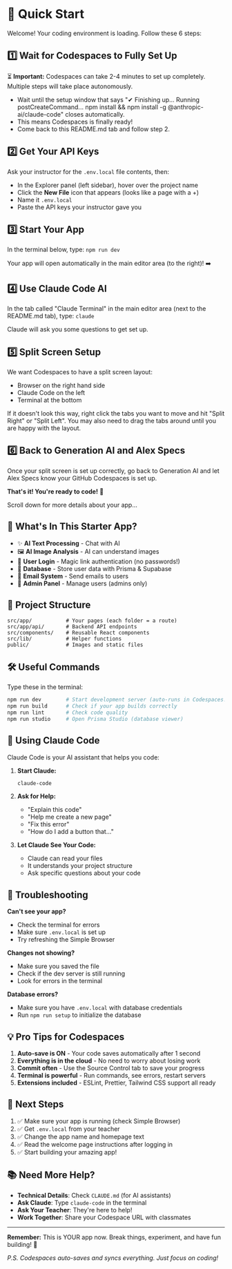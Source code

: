 # 🚀 Quick Start

Welcome! Your coding environment is loading. Follow these 6 steps:

## 1️⃣ Wait for Codespaces to Fully Set Up
⏳ **Important:** Codespaces can take 2-4 minutes to set up completely. Multiple steps will take place autonomously.
- Wait until the setup window that says "✔ Finishing up... Running postCreateCommand... npm install && npm install -g @anthropic-ai/claude-code" closes automatically. 
- This means Codespaces is finally ready!
- Come back to this README.md tab and follow step 2.

## 2️⃣ Get Your API Keys
Ask your instructor for the `.env.local` file contents, then:
- In the Explorer panel (left sidebar), hover over the project name
- Click the **New File** icon that appears (looks like a page with a +)
- Name it `.env.local` 
- Paste the API keys your instructor gave you

## 3️⃣ Start Your App
In the terminal below, type: `npm run dev`

Your app will open automatically in the main editor area (to the right)! ➡️

## 4️⃣ Use Claude Code AI
In the tab called "Claude Terminal" in the main editor area (next to the README.md tab), type: `claude`

Claude will ask you some questions to get set up.

## 5️⃣ Split Screen Setup
We want Codespaces to have a split screen layout:
- Browser on the right hand side
- Claude Code on the left
- Terminal at the bottom

If it doesn't look this way, right click the tabs you want to move and hit "Split Right" or "Split Left". You may also need to drag the tabs around until you are happy with the layout.

## 6️⃣ Back to Generation AI and Alex Specs
Once your split screen is set up correctly, go back to Generation AI and let Alex Specs know your GitHub Codespaces is set up.

**That's it! You're ready to code!** 🎉

Scroll down for more details about your app...

## 🎨 What's In This Starter App?

- ✨ **AI Text Processing** - Chat with AI
- 🖼️ **AI Image Analysis** - AI can understand images
- 🔐 **User Login** - Magic link authentication (no passwords!)
- 💾 **Database** - Store user data with Prisma & Supabase
- 📧 **Email System** - Send emails to users
- 👤 **Admin Panel** - Manage users (admins only)

## 📂 Project Structure

```
src/app/           # Your pages (each folder = a route)
src/app/api/       # Backend API endpoints
src/components/    # Reusable React components
src/lib/           # Helper functions
public/            # Images and static files
```

## 🛠️ Useful Commands

Type these in the terminal:

```bash
npm run dev        # Start development server (auto-runs in Codespaces!)
npm run build      # Check if your app builds correctly
npm run lint       # Check code quality
npm run studio     # Open Prisma Studio (database viewer)
```

## 🤖 Using Claude Code

Claude Code is your AI assistant that helps you code:

1. **Start Claude:**
   ```bash
   claude-code
   ```

2. **Ask for Help:**
   - "Explain this code"
   - "Help me create a new page"
   - "Fix this error"
   - "How do I add a button that..."

3. **Let Claude See Your Code:**
   - Claude can read your files
   - It understands your project structure
   - Ask specific questions about your code

## 🚨 Troubleshooting

**Can't see your app?**
- Check the terminal for errors
- Make sure `.env.local` is set up
- Try refreshing the Simple Browser

**Changes not showing?**
- Make sure you saved the file
- Check if the dev server is still running
- Look for errors in the terminal

**Database errors?**
- Make sure you have `.env.local` with database credentials
- Run `npm run setup` to initialize the database

## 💡 Pro Tips for Codespaces

1. **Auto-save is ON** - Your code saves automatically after 1 second
2. **Everything is in the cloud** - No need to worry about losing work
3. **Commit often** - Use the Source Control tab to save your progress
4. **Terminal is powerful** - Run commands, see errors, restart servers
5. **Extensions included** - ESLint, Prettier, Tailwind CSS support all ready

## 🎯 Next Steps

1. ✅ Make sure your app is running (check Simple Browser)
2. ✅ Get `.env.local` from your teacher
3. ✅ Change the app name and homepage text
4. ✅ Read the welcome page instructions after logging in
5. ✅ Start building your amazing app!

## 📚 Need More Help?

- **Technical Details**: Check `CLAUDE.md` (for AI assistants)
- **Ask Claude**: Type `claude-code` in the terminal
- **Ask Your Teacher**: They're here to help!
- **Work Together**: Share your Codespace URL with classmates

---

**Remember:** This is YOUR app now. Break things, experiment, and have fun building! 🌟

*P.S. Codespaces auto-saves and syncs everything. Just focus on coding!*